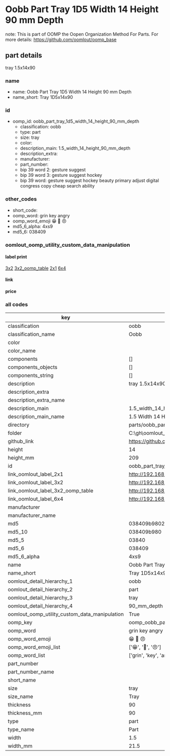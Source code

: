# Oobb Part Tray 1D5 Width 14 Height 90 mm Depth  

note: This is part of OOMP the Oopen Organization Method For Parts. For more details: https://github.com/oomlout/oomp_base

##  part details
  



tray 1.5x14x90



### name
* name: Oobb Part Tray 1D5 Width 14 Height 90 mm Depth
* name_short: Tray 1D5x14x90 
### id
* oomp_id: oobb_part_tray_1d5_width_14_height_90_mm_depth
  * classification: oobb
  * type: part
  * size: tray
  * color: 
  * description_main: 1.5_width_14_height_90_mm_depth
  * description_extra: 
  * manufacturer: 
  * part_number: 
  * bip 39 word 2: gesture suggest
  * bip 39 word 3: gesture suggest hockey
  * bip 39 word: gesture suggest hockey beauty primary adjust digital congress copy cheap search ability

### other_codes
* short_code: 
* oomp_word: grin key angry
* oomp_word_emoji :grin: :key: :angry:
* md5_6_alpha: 4xs9
* md5_6: 038409






### oomlout_oomp_utility_custom_data_manipulation
#### label print
[3x2](http://192.168.1.245:1112/?label=oomp%204xs9)
[3x2_oomp_table](http://192.168.1.108:1112/?label=oomp%204xs9)
[2x1](http://192.168.1.242:1112/?label=oomp%204xs9)
[6x4](http://192.168.1.55:1112/?label=oomp%204xs9)    

#### link

                              

#### price







### all codes 
| key | value |  
| --- | --- |  
| classification | oobb |  
| classification_name | Oobb |  
| color |  |  
| color_name |  |  
| components | [] |  
| components_objects | [] |  
| components_string | [] |  
| description | tray 1.5x14x90 |  
| description_extra |  |  
| description_extra_name |  |  
| description_main | 1.5_width_14_height_90_mm_depth |  
| description_main_name | 1.5 Width 14 Height 90 mm Depth |  
| directory | parts/oobb_part_tray_1d5_width_14_height_90_mm_depth |  
| folder | C:\gh\oomlout_oobb_version_4_generated_parts\parts\oobb_part_tray_1d5_width_14_height_90_mm_depth |  
| github_link | https://github.com/oomlout/oomlout_oomp_part_src/tree/main/parts/oobb_part_tray_1d5_width_14_height_90_mm_depth |  
| height | 14 |  
| height_mm | 209 |  
| id | oobb_part_tray_1d5_width_14_height_90_mm_depth |  
| link_oomlout_label_2x1 | http://192.168.1.242:1112/?label=oomp%204xs9 |  
| link_oomlout_label_3x2 | http://192.168.1.245:1112/?label=oomp%204xs9 |  
| link_oomlout_label_3x2_oomp_table | http://192.168.1.108:1112/?label=oomp%204xs9 |  
| link_oomlout_label_6x4 | http://192.168.1.55:1112/?label=oomp%204xs9 |  
| manufacturer |  |  
| manufacturer_name |  |  
| md5 | 038409b9802f07bc0e55513ad8f63b0b |  
| md5_10 | 038409b980 |  
| md5_5 | 03840 |  
| md5_6 | 038409 |  
| md5_6_alpha | 4xs9 |  
| name | Oobb Part Tray 1D5 Width 14 Height 90 mm Depth |  
| name_short | Tray 1D5x14x90  |  
| oomlout_detail_hierarchy_1 | oobb |  
| oomlout_detail_hierarchy_2 | part |  
| oomlout_detail_hierarchy_3 | tray |  
| oomlout_detail_hierarchy_4 | 90_mm_depth |  
| oomlout_oomp_utility_custom_data_manipulation | True |  
| oomp_key | oomp_oobb_part_tray_1d5_width_14_height_90_mm_depth |  
| oomp_word | grin key angry |  
| oomp_word_emoji | :grin: :key: :angry: |  
| oomp_word_emoji_list | [':grin:', ':key:', ':angry:'] |  
| oomp_word_list | ['grin', 'key', 'angry'] |  
| part_number |  |  
| part_number_name |  |  
| short_name |  |  
| size | tray |  
| size_name | Tray |  
| thickness | 90 |  
| thickness_mm | 90 |  
| type | part |  
| type_name | Part |  
| width | 1.5 |  
| width_mm | 21.5 |  
